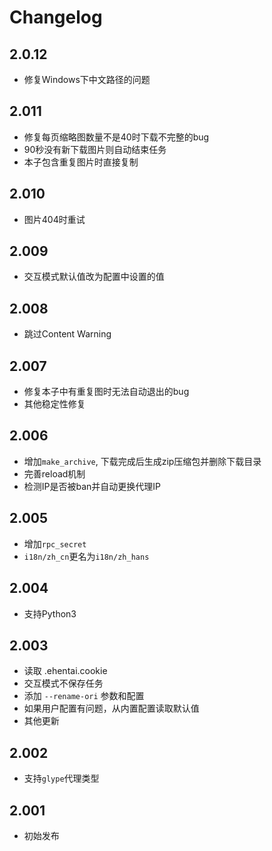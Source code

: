 # Changelog

## 2.0.12
- 修复Windows下中文路径的问题

## 2.011
- 修复每页缩略图数量不是40时下载不完整的bug
- 90秒没有新下载图片则自动结束任务
- 本子包含重复图片时直接复制

## 2.010
- 图片404时重试

## 2.009
- 交互模式默认值改为配置中设置的值

## 2.008
- 跳过Content Warning

## 2.007
- 修复本子中有重复图时无法自动退出的bug
- 其他稳定性修复

## 2.006
- 增加`make_archive`, 下载完成后生成zip压缩包并删除下载目录
- 完善reload机制
- 检测IP是否被ban并自动更换代理IP

## 2.005
- 增加`rpc_secret`
- `i18n/zh_cn`更名为`i18n/zh_hans`

## 2.004
- 支持Python3

## 2.003
- 读取 .ehentai.cookie
- 交互模式不保存任务
- 添加 `--rename-ori` 参数和配置
- 如果用户配置有问题，从内置配置读取默认值
- 其他更新

## 2.002
- 支持`glype`代理类型

## 2.001
- 初始发布

